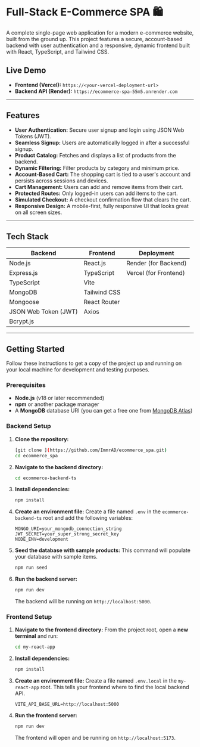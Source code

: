 # Full-Stack E-Commerce SPA 🛍️

A complete single-page web application for a modern e-commerce website, built from the ground up. This project features a secure, account-based backend with user authentication and a responsive, dynamic frontend built with React, TypeScript, and Tailwind CSS.

## Live Demo

* **Frontend (Vercel):** `https://<your-vercel-deployment-url>`
* **Backend API (Render):** `https://ecommerce-spa-55m5.onrender.com`

---

## Features

* **User Authentication:** Secure user signup and login using JSON Web Tokens (JWT).
* **Seamless Signup:** Users are automatically logged in after a successful signup.
* **Product Catalog:** Fetches and displays a list of products from the backend.
* **Dynamic Filtering:** Filter products by category and minimum price.
* **Account-Based Cart:** The shopping cart is tied to a user's account and persists across sessions and devices.
* **Cart Management:** Users can add and remove items from their cart.
* **Protected Routes:** Only logged-in users can add items to the cart.
* **Simulated Checkout:** A checkout confirmation flow that clears the cart.
* **Responsive Design:** A mobile-first, fully responsive UI that looks great on all screen sizes.

---

## Tech Stack

| Backend                | Frontend         | Deployment           |
| ---------------------- | ---------------- | -------------------- |
| Node.js                | React.js         | Render (for Backend) |
| Express.js             | TypeScript       | Vercel (for Frontend)|
| TypeScript             | Vite             |                      |
| MongoDB                | Tailwind CSS     |                      |
| Mongoose               | React Router     |                      |
| JSON Web Token (JWT)   | Axios            |                      |
| Bcrypt.js              |                  |                      |

---

## Getting Started

Follow these instructions to get a copy of the project up and running on your local machine for development and testing purposes.

### Prerequisites

* **Node.js** (v18 or later recommended)
* **npm** or another package manager
* A **MongoDB** database URI (you can get a free one from [MongoDB Atlas](https://www.mongodb.com/cloud/atlas))

### Backend Setup

1.  **Clone the repository:**
    ```bash
    [git clone ](https://github.com/ImmrAD/ecommerce_spa.git)
    cd ecommerce_spa
    ```

2.  **Navigate to the backend directory:**
    ```bash
    cd ecommerce-backend-ts
    ```

3.  **Install dependencies:**
    ```bash
    npm install
    ```

4.  **Create an environment file:**
    Create a file named `.env` in the `ecommerce-backend-ts` root and add the following variables:
    ```
    MONGO_URI=your_mongodb_connection_string
    JWT_SECRET=your_super_strong_secret_key
    NODE_ENV=development
    ```

5.  **Seed the database with sample products:**
    This command will populate your database with sample items.
    ```bash
    npm run seed
    ```

6.  **Run the backend server:**
    ```bash
    npm run dev
    ```
    The backend will be running on `http://localhost:5000`.

### Frontend Setup

1.  **Navigate to the frontend directory:**
    From the project root, open a **new terminal** and run:
    ```bash
    cd my-react-app
    ```

2.  **Install dependencies:**
    ```bash
    npm install
    ```

3.  **Create an environment file:**
    Create a file named `.env.local` in the `my-react-app` root. This tells your frontend where to find the local backend API.
    ```
    VITE_API_BASE_URL=http://localhost:5000
    ```

4.  **Run the frontend server:**
    ```bash
    npm run dev
    ```
    The frontend will open and be running on `http://localhost:5173`.
